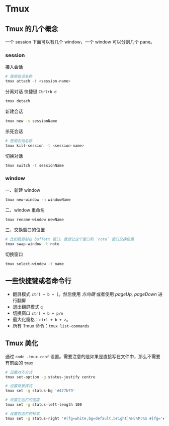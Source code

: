 # Tmux
## Tmux 的几个概念
一个 session 下面可以有几个 window，一个 window 可以分割几个 pane。



### session
接入会话
```bash
# 使用会话名称
tmux attach -t <session-name>
```

分离对话
快捷键 `Ctrl+b d`
```bash
tmux detach
```

新建会话
```bash
tmux new -s sessionName
```

杀死会话
```bash
# 使用会话名称
tmux kill-session -t <session-name>
```

切换对话
```bash
tmux switch -t sessionName
```



### window
一、新建 window
```bash
tmux new-window -n windowName
```

二、window 重命名
```bash
tmux rename-window newName
```

三、交换窗口的位置
```bash
# 比如我目前在 buffett 窗口，我想让这个窗口和 `note` 窗口交换位置
tmux swap-window -t note
```


切换窗口 
```bash
tmux select-window -t name
```


## 一些快捷键或者命令行
* 翻屏模式 `ctrl + b + [`。然后使用 *方向键* 或者使用 *pageUp, pageDown* 进行翻屏
* 退出翻屏模式 `q`
* 切换窗口 `ctrl + b + p/n`
* 最大化窗格：`ctrl + b + z`。
* 所有 Tmux 命令：`tmux list-commands`



## Tmux 美化
通过 `code .tmux.conf` 设置。需要注意的是如果是直接写在文件中，那么不需要有前面的 `tmux`

```bash
# 设置对齐方式
tmux set-option -g status-justify centre

# 设置背景样式
tmux set -g status-bg '#477b79'

# 设置左边栏的宽度
tmux set -g status-left-length 100

# 设置右边栏的样式
tmux set -g status-right '#[fg=white,bg=default,bright]%H:%M:%S #[fg='#bdc3c7']%Y-%m-%d %a'

```